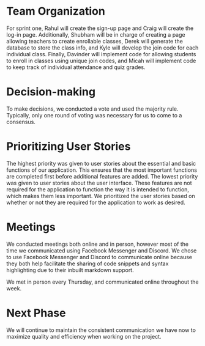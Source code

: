 # Team Organization
For sprint one, Rahul will create the sign-up page and Craig will create the log-in page. Additionally, Shubham will be in charge of creating a page allowing teachers to create enrollable classes, Derek will generate the database to store the class info, and Kyle will develop the join code for each individual class. Finally, Davinder will implement code for allowing students to enroll in classes using unique join codes, and Micah will implement code to keep track of individual attendance and quiz grades.

# Decision-making
To make decisions, we conducted a vote and used the majority rule. Typically, only one round of voting was necessary for us to come to a 
consensus.

# Prioritizing User Stories
The highest priority was given to user stories about the essential and basic functions of our application. This ensures that the most 
important functions are completed first before additional features are added. The lowest priority was given to user stories about the 
user interface. These features are not required for the application to function the way it is intended to function, which makes them less 
important. We prioritized the user stories based on whether or not they are required for the application to work as desired.

# Meetings
We conducted meetings both online and in person, however most of the time we communicated using Facebook Messenger and Discord. We chose 
to use Facebook Messenger and Discord to communicate online because they both help facilitate the sharing of code snippets and syntax 
highlighting due to their inbuilt markdown support. 

We met in person every Thursday, and communicated online throughout the week.

# Next Phase
We will continue to maintain the consistent communication we have now to maximize quality and efficiency when working on the project.  
